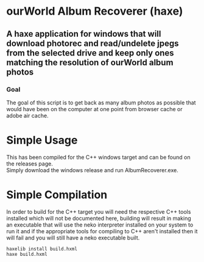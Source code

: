 # ourWorld Album Recoverer (haxe)

## A haxe application for windows that will download photorec and read/undelete jpegs from the selected drive and keep only ones matching the resolution of ourWorld album photos

### Goal

The goal of this script is to get back as many album photos as possible that would have been on the computer at one point from browser cache or adobe air cache.

# Simple Usage
This has been compiled for the C++ windows target and can be found on the releases page.\
Simply download the windows release and run AlbumRecoverer.exe.

# Simple Compilation

In order to build for the C++ target you will need the respective C++ tools installed which will not be documented here,
building will result in making an executable that will use the neko interpreter installed on your system to run it and if
the appropriate tools for compiling to C++ aren't installed then it will fail and you will still have a neko executable built.

```
haxelib install build.hxml
haxe build.hxml
```
